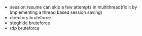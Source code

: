 - session resume can skip a few attempts in multithread(fix it by implementing a thread based session saving)
- directory bruteforce
- steghide bruteforce
- rdp bruteforce